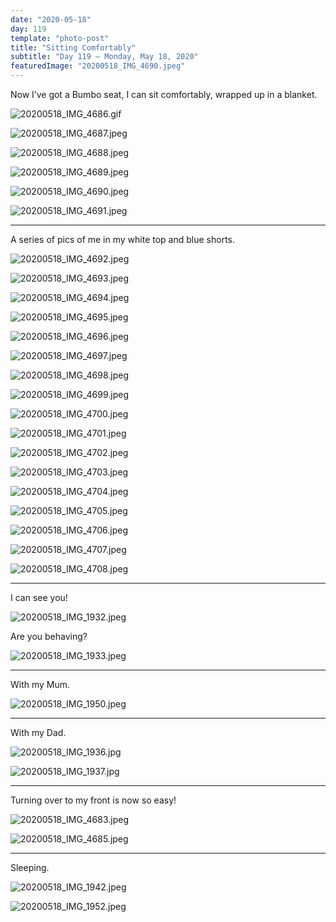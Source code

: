 ```yaml
---
date: "2020-05-18"
day: 119
template: "photo-post"
title: "Sitting Comfortably"
subtitle: "Day 119 – Monday, May 18, 2020"
featuredImage: "20200518_IMG_4690.jpeg"
---
```


Now I’ve got a Bumbo seat, I can sit comfortably, wrapped up in a blanket.

![20200518_IMG_4686.gif](20200518_IMG_4686.jpeg)

![20200518_IMG_4687.jpeg](20200518_IMG_4687.jpeg)

![20200518_IMG_4688.jpeg](20200518_IMG_4688.jpeg)

![20200518_IMG_4689.jpeg](20200518_IMG_4689.jpeg)

![20200518_IMG_4690.jpeg](20200518_IMG_4690.jpeg)

![20200518_IMG_4691.jpeg](20200518_IMG_4691.jpeg)

<hr />

A series of pics of me in my white top and blue shorts.

![20200518_IMG_4692.jpeg](20200518_IMG_4692.jpeg)

![20200518_IMG_4693.jpeg](20200518_IMG_4693.jpeg)

![20200518_IMG_4694.jpeg](20200518_IMG_4694.jpeg)

![20200518_IMG_4695.jpeg](20200518_IMG_4695.jpeg)

![20200518_IMG_4696.jpeg](20200518_IMG_4696.jpeg)

![20200518_IMG_4697.jpeg](20200518_IMG_4697.jpeg)

![20200518_IMG_4698.jpeg](20200518_IMG_4698.jpeg)

![20200518_IMG_4699.jpeg](20200518_IMG_4699.jpeg)

![20200518_IMG_4700.jpeg](20200518_IMG_4700.jpeg)

![20200518_IMG_4701.jpeg](20200518_IMG_4701.jpeg)

![20200518_IMG_4702.jpeg](20200518_IMG_4702.jpeg)

![20200518_IMG_4703.jpeg](20200518_IMG_4703.jpeg)

![20200518_IMG_4704.jpeg](20200518_IMG_4704.jpeg)

![20200518_IMG_4705.jpeg](20200518_IMG_4705.jpeg)

![20200518_IMG_4706.jpeg](20200518_IMG_4706.jpeg)

![20200518_IMG_4707.jpeg](20200518_IMG_4707.jpeg)

![20200518_IMG_4708.jpeg](20200518_IMG_4708.jpeg)

<hr />

I can see you!

![20200518_IMG_1932.jpeg](20200518_IMG_1932.jpeg)

Are you behaving?

![20200518_IMG_1933.jpeg](20200518_IMG_1933.jpeg)

<hr />

With my Mum.

![20200518_IMG_1950.jpeg](20200518_IMG_1950.jpeg)

<hr />

With my Dad.

![20200518_IMG_1936.jpg](20200518_IMG_1936.jpg)

![20200518_IMG_1937.jpg](20200518_IMG_1937.jpg)

<hr />

Turning over to my front is now so easy!

![20200518_IMG_4683.jpeg](20200518_IMG_4683.jpeg)

![20200518_IMG_4685.jpeg](20200518_IMG_4685.jpeg)

<hr />

Sleeping.

![20200518_IMG_1942.jpeg](20200518_IMG_1942.jpeg)

![20200518_IMG_1952.jpeg](20200518_IMG_1952.jpeg)
